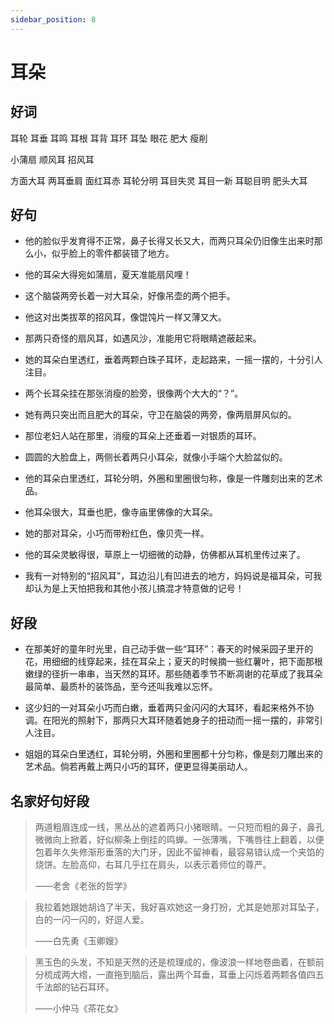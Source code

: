 ```yaml
---
sidebar_position: 8
---
```


# 耳朵

## 好词

耳轮 耳垂 耳鸣 耳根 耳背 耳环 耳坠 眼花 肥大 瘦削

小蒲扇 顺风耳 招风耳

方面大耳 两耳垂肩 面红耳赤 耳轮分明 耳目失灵 耳目一新 耳聪目明 肥头大耳

## 好句

- 他的脸似乎发育得不正常，鼻子长得又长又大，而两只耳朵仍旧像生出来时那么小，似乎脸上的零件都装错了地方。

- 他的耳朵大得宛如蒲扇，夏天准能扇风哩！

- 这个脑袋两旁长着一对大耳朵，好像吊壶的两个把手。

- 他这对出类拔萃的招风耳，像馄饨片一样又薄又大。

- 那两只奇怪的扇风耳，如遇风沙，准能用它将眼睛遮蔽起来。

- 她的耳朵白里透红，垂着两颗白珠子耳环，走起路来，一摇一摆的，十分引人注目。

- 两个长耳朵挂在那张消瘦的脸旁，很像两个大大的“？”。

- 她有两只突出而且肥大的耳朵，守卫在脑袋的两旁，像两扇屏风似的。

- 那位老妇人站在那里，消瘦的耳朵上还垂着一对银质的耳环。

- 圆圆的大脸盘上，两侧长着两只小耳朵，就像小手端个大脸盆似的。

- 他的耳朵白里透红，耳轮分明，外圈和里圈很匀称，像是一件雕刻出来的艺术品。

- 他耳朵很大，耳垂也肥，像寺庙里佛像的大耳朵。

- 她的那对耳朵，小巧而带粉红色，像贝壳一样。

- 他的耳朵灵敏得很，草原上一切细微的动静，仿佛都从耳机里传过来了。

- 我有一对特别的“招风耳”，耳边沿儿有凹进去的地方，妈妈说是福耳朵，可我却认为是上天怕把我和其他小孩儿搞混才特意做的记号！

## 好段

- 在那美好的童年时光里，自己动手做一些“耳环”：春天的时候采园子里开的花，用细细的线穿起来，挂在耳朵上；夏天的时候摘一些红薯叶，把下面那根嫩绿的径折一串串，当天然的耳环。那些随着季节不断凋谢的花草成了我耳朵最简单、最质朴的装饰品，至今还叫我难以忘怀。

- 这少妇的一对耳朵小巧而白嫩，垂着两只金闪闪的大耳环，看起来格外不协调。在阳光的照射下，那两只大耳环随着她身子的扭动而一摇一摆的，非常引人注目。

- 姐姐的耳朵白里透红，耳轮分明，外圈和里圈都十分匀称，像是刻刀雕出来的艺术品。倘若再戴上两只小巧的耳环，便更显得美丽动人。

## 名家好句好段

> 两道粗眉连成一线，黑丛丛的遮着两只小猪眼睛。一只短而粗的鼻子，鼻孔微微向上掀着，好似柳条上倒挂的鸣蝉。一张薄嘴，下嘴唇往上翻着，以便包着年久失修渐形垂落的大门牙，因此不留神看，最容易错认成一个夹馅的烧饼。左脸高仰，右耳几乎扛在肩头，以表示着师位的尊严。
>
> ——老舍《老张的哲学》

> 我拉着她跟她胡诌了半天，我好喜欢她这一身打扮，尤其是她那对耳坠子，白的一闪一闪的，好逗人爱。
>
> ——白先勇《玉卿嫂》

> 黑玉色的头发，不知是天然的还是梳理成的，像波浪一样地卷曲着，在额前分梳成两大绺，一直拖到脑后，露出两个耳垂，耳垂上闪烁着两颗各值四五千法郎的钻石耳环。
>
> ——小仲马《茶花女》
